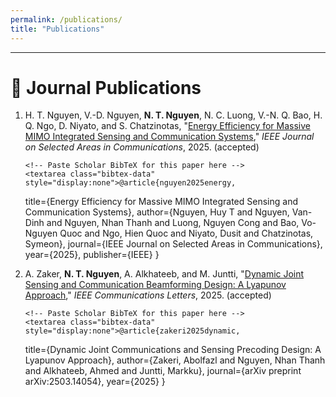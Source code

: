 ```yaml
---
permalink: /publications/
title: "Publications"
---
```


---

# 📄 Journal Publications

<ol>
  <!-- ===== Paper 1 ===== -->
  <li>
    H. T. Nguyen, V.-D. Nguyen, <strong>N. T. Nguyen</strong>, N. C. Luong, V.-N. Q. Bao, H. Q. Ngo, D. Niyato, and S. Chatzinotas,
    "<a href="https://www.arxiv.org/pdf/2509.10290" target="_blank">Energy Efficiency for Massive MIMO Integrated Sensing and Communication Systems</a>,"
    <span><em>IEEE Journal on Selected Areas in Communications</em></span>, 2025. (accepted)

    <!-- Paste Scholar BibTeX for this paper here -->
    <textarea class="bibtex-data" style="display:none">@article{nguyen2025energy,
  title={Energy Efficiency for Massive MIMO Integrated Sensing and Communication Systems},
  author={Nguyen, Huy T and Nguyen, Van-Dinh and Nguyen, Nhan Thanh and Luong, Nguyen Cong and Bao, Vo-Nguyen Quoc and Ngo, Hien Quoc and Niyato, Dusit and Chatzinotas, Symeon},
  journal={IEEE Journal on Selected Areas in Communications},
  year={2025},
  publisher={IEEE}
}</textarea>
  </li>

  <!-- ===== Paper 2 ===== -->
  <li>
    A. Zaker, <strong>N. T. Nguyen</strong>, A. Alkhateeb, and M. Juntti,
    "<a href="https://arxiv.org/pdf/2503.14054" target="_blank">Dynamic Joint Sensing and Communication Beamforming Design: A Lyapunov Approach</a>,"
    <span><em>IEEE Communications Letters</em></span>, 2025. (accepted)

    <!-- Paste Scholar BibTeX for this paper here -->
    <textarea class="bibtex-data" style="display:none">@article{zakeri2025dynamic,
  title={Dynamic Joint Communications and Sensing Precoding Design: A Lyapunov Approach},
  author={Zakeri, Abolfazl and Nguyen, Nhan Thanh and Alkhateeb, Ahmed and Juntti, Markku},
  journal={arXiv preprint arXiv:2503.14054},
  year={2025}
}</textarea>
  </li>
</ol>

<style>
  .bibtex-btn{font:inherit;padding:6px 12px;border:1px solid #d0d0d0;border-radius:10px;background:#fff;cursor:pointer;margin-top:6px}
  .bibtex-btn:hover{background:#f6f6f6}
  .bibtex-box{position:relative;margin-top:8px;padding:10px;background:#ffeef3;border:1px solid #ffd6e1;border-radius:12px}
  .bibtex-copy{position:absolute;right:10px;top:8px;padding:4px 10px;border:1px solid #d0d0d0;border-radius:8px;background:#fff;cursor:pointer}
</style>

<script>
(function(){
  function clean(s){return (s||"").replace(/\s+/g," ").trim();}
  function firstLink(el){const a=el.querySelector("a[href]");return a?a.href:null;}
  function quotedTitle(li){const m=li.innerHTML.match(/"([^"]{3,})"/);if(m)return m[1].trim();const a=li.querySelector("a[href]");return a?clean(a.textContent):null;}

  // NEW helper: use embedded Scholar BibTeX if present
  function embeddedBib(li){
    const ta = li.querySelector("textarea.bibtex-data");
    if(!ta) return null;
    // Use .value to get raw text; fallback to textContent if needed
    const raw = (ta.value !== undefined ? ta.value : ta.textContent) || "";
    return raw.trim();
  }

  // Your original fallback (left unchanged)
  function fallbackBib(li,title){
    const txt=clean(li.textContent),url=firstLink(li);
    const before=title?(txt.split(` "${title}"`)[0]||txt.split(title)[0]||txt):txt;
    const authors=clean(before.replace(/,\s*$/,""));
    const em=li.querySelector("em");const venue=em?clean(em.textContent):"";const year=(txt.match(/(19|20)\d{2}/)||[,""])[1];
    const isJournal=/Transactions|Journal|Letters/i.test(venue);const key=(authors.split(",")[0]||"key").split(" ").pop().replace(/[^A-Za-z]/g,"")+(year||"");
    return isJournal?
`@article{${key},
  author={${authors}},
  title={${title||"Untitled"}},
  journal={${venue}},
  year={${year}}${url?`,\n  url={${url}}`:""}
}`:
`@inproceedings{${key},
  author={${authors}},
  title={${title||"Untitled"}},
  booktitle={${venue||"Conference"}},
  year={${year}}${url?`,\n  url={${url}}`:""}
}`;
  }

  function buildPanel(bib){
    const box=document.createElement("div");box.className="bibtex-box";
    const copy=document.createElement("button");copy.className="bibtex-copy";copy.textContent="Copy";
    copy.onclick=()=>{navigator.clipboard.writeText(bib).then(()=>{copy.textContent="Copied!";setTimeout(()=>copy.textContent="Copy",1200);});};
    const pre=document.createElement("pre");pre.textContent=bib;box.appendChild(copy);box.appendChild(pre);return box;
  }

  function addButtons(){
    document.querySelectorAll("ol > li").forEach(li=>{
      if(li.querySelector(".bibtex-btn"))return;
      if(!/(19|20)\d{2}/.test(li.textContent))return;

      const btn=document.createElement("button");btn.className="bibtex-btn";btn.textContent="BibTeX";
      btn.onclick=()=>{
        document.querySelectorAll(".bibtex-box").forEach(b=>b.remove());
        const provided = embeddedBib(li);
        const bib = provided || fallbackBib(li,quotedTitle(li)); // prefer your pasted Scholar BibTeX
        btn.insertAdjacentElement("afterend",buildPanel(bib));
      };
      li.appendChild(document.createElement("br"));li.appendChild(btn);
    });
  }

  if(document.readyState==="loading"){document.addEventListener("DOMContentLoaded",addButtons);}else{addButtons();}
  window.addEventListener("load", ()=>setTimeout(addButtons, 0));
})();
</script>
